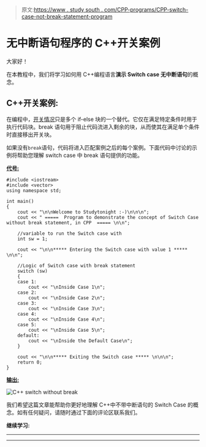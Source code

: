 > 原文:[https://www . study south . com/CPP-programs/CPP-switch-case-not-break-statement-program](https://www.studytonight.com/cpp-programs/cpp-switch-case-without-break-statement-program)

# 无中断语句程序的 C++开关案例

大家好！

在本教程中，我们将学习如何用 C++编程语言**演示 Switch case 无中断语句**的概念。

## C++开关案例:

在编程中，[开关情况](https://www.studytonight.com/c/programs/basic/switch-case)只是多个 if-else 块的一个替代。它仅在满足特定条件时用于执行代码块。break 语句用于阻止代码流进入剩余的块，从而使其在满足单个条件时直接移出开关块。

如果没有`break`语句，代码将进入匹配案例之后的每个案例。下面代码中讨论的示例将帮助您理解 switch case 中 break 语句提供的功能。

<u>**代号:**</u>

```
#include <iostream>
#include <vector>
using namespace std;

int main()
{
    cout << "\n\nWelcome to Studytonight :-)\n\n\n";
    cout << " =====  Program to demonstrate the concept of Switch Case without break statement, in CPP  ===== \n\n";

    //variable to run the Switch case with
    int sw = 1;

    cout << "\n\n***** Entering the Switch case with value 1 ***** \n\n";

    //Logic of Switch case with break statement
    switch (sw)
    {
    case 1:
        cout << "\nInside Case 1\n";
    case 2:
        cout << "\nInside Case 2\n";
    case 3:
        cout << "\nInside Case 3\n";
    case 4:
        cout << "\nInside Case 4\n";
    case 5:
        cout << "\nInside Case 5\n";
    default:
        cout << "\nInside the Default Case\n";
    }

    cout << "\n\n***** Exiting the Switch case ***** \n\n\n";
    return 0;
} 
```

<u>**输出:**</u>

![C++ switch without break](../Images/ffb6b637d5e92aa9041fa4d07ec0dec0.png)

我们希望这篇文章能帮助你更好地理解 C++中不带中断语句的 Switch Case 的概念。如有任何疑问，请随时通过下面的评论区联系我们。

**继续学习:**

* * *

* * *